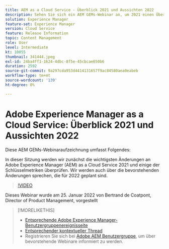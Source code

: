 ```yaml
---
title: AEM as a Cloud Service - Überblick 2021 und Aussichten 2022
description: Sehen Sie sich ein AEM GEMs-Webinar an, um 2021 einen Überblick über AEM as a Cloud Service zu erhalten. Verschaffen Sie sich auch einen Überblick darüber, was für 2022 geplant ist.
solution: Experience Manager
feature-set: Experience Manager
version: Cloud Service
feature: Release Information
topic: Content Management
role: User
level: Intermediate
kt: 10055
thumbnail: 341444.jpeg
exl-id: 24ba4ff1-1624-4dbc-8f5e-45cbcae650b6
duration: 2592
source-git-commit: 9a297cda953d4414131657f9ac84580aea0eabeb
workflow-type: tm+mt
source-wordcount: '139'
ht-degree: 0%

---
```


# Adobe Experience Manager as a Cloud Service: Überblick 2021 und Aussichten 2022

Diese AEM GEMs-Webinaraufzeichnung umfasst Folgendes:

In dieser Sitzung werden wir zunächst die wichtigsten Änderungen an Adobe Experience Manager (AEM) as a Cloud Service 2021 und einige der Schlüsselmetriken überprüfen. Wir werden auch über die bevorstehenden Änderungen sprechen, die für 2022 geplant sind.

>[!VIDEO](https://video.tv.adobe.com/v/341444/?quality=12&learn=on)

Dieses Webinar wurde am 25. Januar 2022 von Bertrand de Coatpont, Director of Product Management, vorgestellt

>[!MORELIKETHIS]
>
>* [Entsprechende Adobe Experience Manager-Benutzergruppenereignisseite](https://experienceleaguecommunities.adobe.com/t5/adobe-experience-manager-blogs/aem-gems-adobe-experience-manager-aem-as-a-cloud-service-2021/ba-p/437266)
>* [Entsprechender kontextueller Thread](https://adobe.ly/3rqbSOz)
>* Registrieren Sie sich bei [Adobe AEM Benutzergruppe](https://aem-augs.adobe.com/), um über bevorstehende Webinare informiert zu werden.
